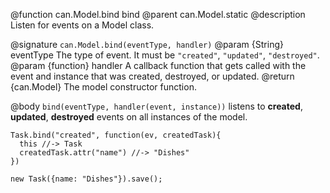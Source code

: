 @function can.Model.bind bind
@parent can.Model.static
@description Listen for events on a Model class.

@signature `can.Model.bind(eventType, handler)`
@param {String} eventType The type of event.  It must be
`"created"`, `"updated"`, `"destroyed"`.
@param {function} handler A callback function
that gets called with the event and instance that was
created, destroyed, or updated.
@return {can.Model} The model constructor function.

@body
`bind(eventType, handler(event, instance))` listens to
__created__, __updated__, __destroyed__ events on all
instances of the model.

    Task.bind("created", function(ev, createdTask){
      this //-> Task
      createdTask.attr("name") //-> "Dishes"
    })

    new Task({name: "Dishes"}).save();